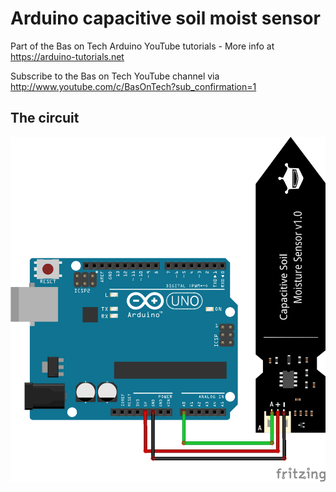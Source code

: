 # Arduino capacitive soil moist sensor
Part of the Bas on Tech Arduino YouTube tutorials - More info at https://arduino-tutorials.net

Subscribe to the Bas on Tech YouTube channel via http://www.youtube.com/c/BasOnTech?sub_confirmation=1

## The circuit
![alt text](./E31-capacitive-soil-moisture-sensor.png "the circuit")